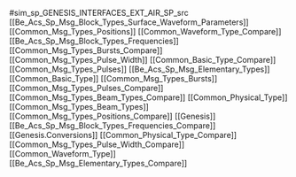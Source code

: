 #sim_sp_GENESIS_INTERFACES_EXT_AIR_SP_src
[[Be_Acs_Sp_Msg_Block_Types_Surface_Waveform_Parameters]]
[[Common_Msg_Types_Positions]]
[[Common_Waveform_Type_Compare]]
[[Be_Acs_Sp_Msg_Block_Types_Frequencies]]
[[Common_Msg_Types_Bursts_Compare]]
[[Common_Msg_Types_Pulse_Width]]
[[Common_Basic_Type_Compare]]
[[Common_Msg_Types_Pulses]]
[[Be_Acs_Sp_Msg_Elementary_Types]]
[[Common_Basic_Type]]
[[Common_Msg_Types_Bursts]]
[[Common_Msg_Types_Pulses_Compare]]
[[Common_Msg_Types_Beam_Types_Compare]]
[[Common_Physical_Type]]
[[Common_Msg_Types_Beam_Types]]
[[Common_Msg_Types_Positions_Compare]]
[[Genesis]]
[[Be_Acs_Sp_Msg_Block_Types_Frequencies_Compare]]
[[Genesis.Conversions]]
[[Common_Physical_Type_Compare]]
[[Common_Msg_Types_Pulse_Width_Compare]]
[[Common_Waveform_Type]]
[[Be_Acs_Sp_Msg_Elementary_Types_Compare]]
